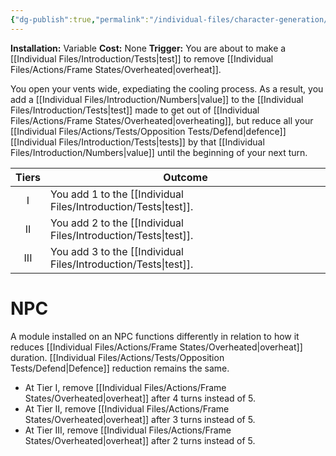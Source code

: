 ```yaml
---
{"dg-publish":true,"permalink":"/individual-files/character-generation/expansion-modules/variable-tier/emergency-vent-module/"}
---
```


**Installation:** Variable
**Cost:** None
**Trigger:** You are about to make a [[Individual Files/Introduction/Tests\|test]] to remove [[Individual Files/Actions/Frame States/Overheated\|overheat]].

You open your vents wide, expediating the cooling process. As a result, you add a [[Individual Files/Introduction/Numbers\|value]] to the [[Individual Files/Introduction/Tests\|test]] made to get out of [[Individual Files/Actions/Frame States/Overheated\|overheating]], but reduce all your [[Individual Files/Actions/Tests/Opposition Tests/Defend\|defence]] [[Individual Files/Introduction/Tests\|tests]] by that [[Individual Files/Introduction/Numbers\|value]] until the beginning of your next turn.

| Tiers | Outcome                           |
| :---: | --------------------------------- |
|   I   | You add 1 to the [[Individual Files/Introduction/Tests\|test]]. |
|  II   | You add 2 to the [[Individual Files/Introduction/Tests\|test]]. |
|  III  | You add 3 to the [[Individual Files/Introduction/Tests\|test]]. |
# NPC
A module installed on an NPC functions differently in relation to how it reduces [[Individual Files/Actions/Frame States/Overheated\|overheat]] duration. [[Individual Files/Actions/Tests/Opposition Tests/Defend\|Defence]] reduction remains the same.
* At Tier I, remove [[Individual Files/Actions/Frame States/Overheated\|overheat]] after 4 turns instead of 5.
* At Tier II, remove [[Individual Files/Actions/Frame States/Overheated\|overheat]] after 3 turns instead of 5.
* At Tier III, remove [[Individual Files/Actions/Frame States/Overheated\|overheat]] after 2 turns instead of 5.